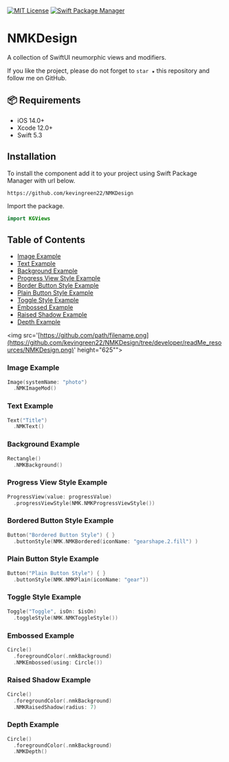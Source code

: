 [![MIT License](https://img.shields.io/badge/License-MIT-green.svg)](https://choosealicense.com/licenses/mit/)
[![Swift Package Manager](https://img.shields.io/badge/Swift%20Package%20Manager-compatible-brightgreen.svg)](https://github.com/apple/swift-package-manager)

# NMKDesign

A collection of SwiftUI neumorphic views and modifiers.

If you like the project, please do not forget to `star ★` this repository and follow me on GitHub.


## 📦 Requirements

- iOS 14.0+
- Xcode 12.0+
- Swift 5.3


## Installation 

To install the component add it to your project using Swift Package Manager with url below.

```
https://github.com/kevingreen22/NMKDesign
```

Import the package.

```swift
import KGViews
```


## Table of Contents

- [Image Example](#image-example)
- [Text Example](#text-example)
- [Background Example](#background-example)
- [Progress View Style Example](#progress-view-style-example)
- [Border Button Style Example](#border-button-style-example)
- [Plain Button Style Example](#plain-button-style-example)
- [Toggle Style Example](#toggle-style-example)
- [Embossed Example](#embossed-example)
- [Raised Shadow Example](#raised-shadow-example)
- [Depth Example](#depth-example)

<img src='[https://github.com/path/filename.png](https://github.com/kevingreen22/NMKDesign/tree/developer/readMe_resources/NMKDesign.png)' height="625"">

### Image Example

```swift
Image(systemName: "photo")
  .NMKImageMod()
```

### Text Example

```swift
Text("Title")
  .NMKText()
```

### Background Example

```swift
Rectangle()
  .NMKBackground()
```

### Progress View Style Example

```swift
ProgressView(value: progressValue)
  .progressViewStyle(NMK.NMKProgressViewStyle())
```

### Bordered Button Style Example

```swift
Button("Bordered Button Style") { }
  .buttonStyle(NMK.NMKBordered(iconName: "gearshape.2.fill") )   
```

### Plain Button Style Example

```swift
Button("Plain Button Style") { }
  .buttonStyle(NMK.NMKPlain(iconName: "gear"))
```

### Toggle Style Example

```swift
Toggle("Toggle", isOn: $isOn)
  .toggleStyle(NMK.NMKToggleStyle())
```

### Embossed Example

```swift
Circle()
  .foregroundColor(.nmkBackground)
  .NMKEmbossed(using: Circle())
```

### Raised Shadow Example

```swift
Circle()
  .foregroundColor(.nmkBackground)
  .NMKRaisedShadow(radius: 7)
```

### Depth Example

```swift
Circle()
  .foregroundColor(.nmkBackground)
  .NMKDepth()
```

